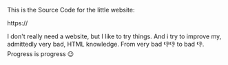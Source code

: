 This is the Source Code for the little website:

https://

I don't really need a website, but I like to try things. And i try to improve my, admittedly very bad, HTML knowledge. From very bad 👎👎 to bad 👎. Progress is progress 😉
